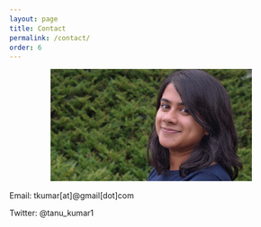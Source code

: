 ```yaml
---
layout: page
title: Contact 
permalink: /contact/
order: 6
---
```




<p align="center">
<img src="https://github.com/tkumar012/tkumar012.github.io/blob/master/picture.jpeg?raw=true"  height="200">
</p>



Email: tkumar[at]@gmail[dot]com

Twitter: @tanu_kumar1
